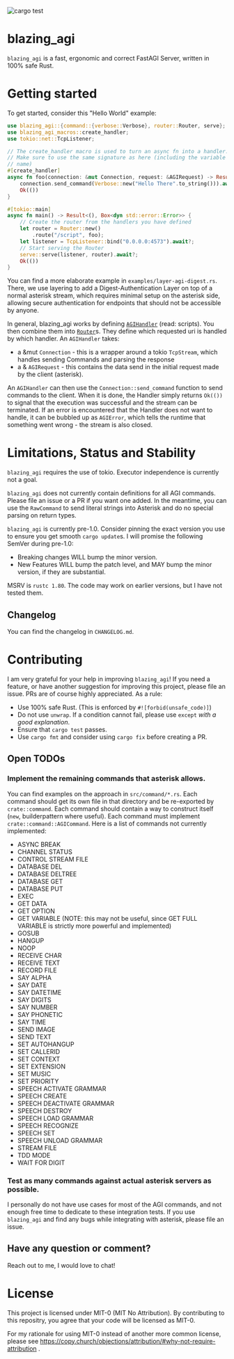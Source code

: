 ![cargo test](https://github.com/curatorsigma/blazing_agi/actions/workflows/rust.yml/badge.svg)

# blazing_agi
`blazing_agi` is a fast, ergonomic and correct FastAGI Server, written in 100% safe Rust.

# Getting started
To get started, consider this "Hello World" example:
```rust
use blazing_agi::{command::{verbose::Verbose}, router::Router, serve};
use blazing_agi_macros::create_handler;
use tokio::net::TcpListener;

// The create_handler macro is used to turn an async fn into a handler.
// Make sure to use the same signature as here (including the variable names, but not the function
// name)
#[create_handler]
async fn foo(connection: &mut Connection, request: &AGIRequest) -> Result<(), AGIError> {
    connection.send_command(Verbose::new("Hello There".to_string())).await?;
    Ok(())
}

#[tokio::main]
async fn main() -> Result<(), Box<dyn std::error::Error>> {
    // Create the router from the handlers you have defined
    let router = Router::new()
        .route("/script", foo);
    let listener = TcpListener::bind("0.0.0.0:4573").await?;
    // Start serving the Router
    serve::serve(listener, router).await?;
    Ok(())
}
```
You can find a more elaborate example in `examples/layer-agi-digest.rs`.
There, we use layering to add a Digest-Authentication Layer on top of a normal asterisk stream,
which requires minimal setup on the asterisk side, allowing secure authentication for endpoints
that should not be accessible by anyone.

In general, blazing_agi works by defining [`AGIHandler`](crate::handler::AGIHandler) (read: scripts). You then combine them
into [`Router`](crate::router::Router)s. They define which requested uri is handled by which
handler.
An `AGIHandler` takes:
- a &mut `Connection` - this is a wrapper around a tokio `TcpStream`, which handles sending
Commands and parsing the response
- a & `AGIRequest` - this contains the data send in the initial request made by the client
(asterisk).

An `AGIHandler` can then use the `Connection::send_command` function to send commands to
the client.
When it is done, the Handler simply returns `Ok(())` to signal that the
execution was successful and the stream can be terminated.
If an error is encountered that the Handler does not want to handle, it can be bubbled up as
`AGIError`, which tells the runtime that something went wrong - the stream is also closed.

# Limitations, Status and Stability
`blazing_agi` requires the use of tokio. Executor independence is currently not a goal.

`blazing_agi` does not currently contain definitions for all AGI commands.
Please file an issue or a PR if you want one added.
In the meantime, you can use the `RawCommand` to send literal strings into Asterisk and do no special parsing on return types.

`blazing_agi` is currently pre-1.0. Consider pinning the exact version you use to ensure you get smooth `cargo update`s.
I will promise the following SemVer during pre-1.0:
- Breaking changes WILL bump the minor version.
- New Features WILL bump the patch level, and MAY bump the minor version, if they are substantial.

MSRV is `rustc 1.80`. The code may work on earlier versions, but I have not tested them.

## Changelog
You can find the changelog in `CHANGELOG.md`.

# Contributing
I am very grateful for your help in improving `blazing_agi`!
If you need a feature, or have another suggestion for improving this project, please file an issue.
PRs are of course highly appreciated. As a rule:
- Use 100% safe Rust. (This is enforced by `#![forbid(unsafe_code)]`)
- Do not use `unwrap`. If a condition cannot fail, please use `except` *with a good explanation*.
- Ensure that `cargo test` passes.
- Use `cargo fmt` and consider using `cargo fix` before creating a PR.

## Open TODOs
### Implement the remaining commands that asterisk allows.
You can find examples on the approach in `src/command/*.rs`.
Each command should get its own file in that directory and be re-exported by `crate::command`.
Each command should contain a way to construct itself (`new`, builderpattern where useful).
Each command must implement `crate::command::AGICommand`.
Here is a list of commands not currently implemented:
- ASYNC BREAK
- CHANNEL STATUS
- CONTROL STREAM FILE
- DATABASE DEL
- DATABASE DELTREE
- DATABASE GET
- DATABASE PUT
- EXEC
- GET DATA
- GET OPTION
- GET VARIABLE (NOTE: this may not be useful, since GET FULL VARIABLE is strictly more powerful and implemented)
- GOSUB
- HANGUP
- NOOP
- RECEIVE CHAR
- RECEIVE TEXT
- RECORD FILE
- SAY ALPHA
- SAY DATE
- SAY DATETIME
- SAY DIGITS
- SAY NUMBER
- SAY PHONETIC
- SAY TIME
- SEND IMAGE
- SEND TEXT
- SET AUTOHANGUP
- SET CALLERID
- SET CONTEXT
- SET EXTENSION
- SET MUSIC
- SET PRIORITY
- SPEECH ACTIVATE GRAMMAR
- SPEECH CREATE
- SPEECH DEACTIVATE GRAMMAR
- SPEECH DESTROY
- SPEECH LOAD GRAMMAR
- SPEECH RECOGNIZE
- SPEECH SET
- SPEECH UNLOAD GRAMMAR
- STREAM FILE
- TDD MODE
- WAIT FOR DIGIT

### Test as many commands against actual asterisk servers as possible.
I personally do not have use cases for most of the AGI commands, and not enough free time to dedicate to these integration tests.
If you use `blazing_agi` and find any bugs while integrating with asterisk, please file an issue.

## Have any question or comment?
Reach out to me, I would love to chat!


# License
This project is licensed under MIT-0 (MIT No Attribution).
By contributing to this repositry, you agree that your code will be licensed as MIT-0.

For my rationale for using MIT-0 instead of another more common license, please see
https://copy.church/objections/attribution/#why-not-require-attribution .

